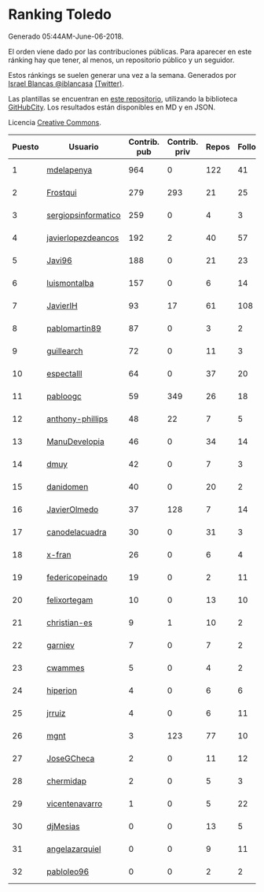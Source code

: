 # Ranking Toledo

Generado 05:44AM-June-06-2018.

El orden viene dado por las contribuciones públicas. Para aparecer en este ránking hay que tener, al menos, un repositorio público y un seguidor.

Estos ránkings se suelen generar una vez a la semana. Generados por [Israel Blancas @iblancasa](https://github.com/iblancasa/) [(Twitter)](https://twitter.com/iblancasa).

Las plantillas se encuentran en [este repositorio](https://github.com/iblancasa/GH-Spanish-Ranking), utilizando la biblioteca [GitHubCity](https://github.com/iblancasa/GitHubCity). Los resultados están disponibles en MD y en JSON.

Licencia [Creative Commons](https://creativecommons.org/licenses/by/4.0/).

| Puesto   |  Usuario  | Contrib. pub | Contrib. priv |Repos| Followers | Desde |  Avatar  |
|----------|-----------|--------------|---------------|-----|-----------|-------|----------|
|1|[mdelapenya](https://github.com/mdelapenya)|964|0|122|41|2011-08-01|![mdelapenya](https://avatars3.githubusercontent.com/u/951580)|
|2|[Frostqui](https://github.com/Frostqui)|279|293|21|25|2014-12-06|![Frostqui](https://avatars2.githubusercontent.com/u/10099165)|
|3|[sergiopsinformatico](https://github.com/sergiopsinformatico)|259|0|4|3|2016-10-10|![sergiopsinformatico](https://avatars1.githubusercontent.com/u/22752242)|
|4|[javierlopezdeancos](https://github.com/javierlopezdeancos)|192|2|40|57|2011-11-17|![javierlopezdeancos](https://avatars2.githubusercontent.com/u/1202463)|
|5|[Javi96](https://github.com/Javi96)|188|0|21|23|2016-05-01|![Javi96](https://avatars2.githubusercontent.com/u/18982140)|
|6|[luismontalba](https://github.com/luismontalba)|157|0|6|14|2013-11-13|![luismontalba](https://avatars3.githubusercontent.com/u/5930419)|
|7|[JavierIH](https://github.com/JavierIH)|93|17|61|108|2013-08-03|![JavierIH](https://avatars2.githubusercontent.com/u/5154251)|
|8|[pablomartin89](https://github.com/pablomartin89)|87|0|3|2|2015-12-30|![pablomartin89](https://avatars1.githubusercontent.com/u/16488733)|
|9|[guillearch](https://github.com/guillearch)|72|0|11|3|2017-03-28|![guillearch](https://avatars2.githubusercontent.com/u/26745787)|
|10|[espectalll](https://github.com/espectalll)|64|0|37|20|2012-09-30|![espectalll](https://avatars1.githubusercontent.com/u/2456419)|
|11|[pabloogc](https://github.com/pabloogc)|59|349|26|18|2011-10-16|![pabloogc](https://avatars1.githubusercontent.com/u/1131305)|
|12|[anthony-phillips](https://github.com/anthony-phillips)|48|22|7|5|2015-09-04|![anthony-phillips](https://avatars2.githubusercontent.com/u/14120390)|
|13|[ManuDevelopia](https://github.com/ManuDevelopia)|46|0|34|14|2008-12-28|![ManuDevelopia](https://avatars3.githubusercontent.com/u/43015)|
|14|[dmuy](https://github.com/dmuy)|42|0|7|3|2014-09-19|![dmuy](https://avatars0.githubusercontent.com/u/8830886)|
|15|[danidomen](https://github.com/danidomen)|40|0|20|2|2013-11-21|![danidomen](https://avatars2.githubusercontent.com/u/5998908)|
|16|[JavierOlmedo](https://github.com/JavierOlmedo)|37|128|7|14|2015-11-18|![JavierOlmedo](https://avatars1.githubusercontent.com/u/15904748)|
|17|[canodelacuadra](https://github.com/canodelacuadra)|30|0|31|3|2013-07-14|![canodelacuadra](https://avatars2.githubusercontent.com/u/5006582)|
|18|[x-fran](https://github.com/x-fran)|26|0|6|4|2013-01-04|![x-fran](https://avatars2.githubusercontent.com/u/3188361)|
|19|[federicopeinado](https://github.com/federicopeinado)|19|0|2|11|2013-11-13|![federicopeinado](https://avatars0.githubusercontent.com/u/5931002)|
|20|[felixortegam](https://github.com/felixortegam)|10|0|13|10|2013-06-14|![felixortegam](https://avatars1.githubusercontent.com/u/4701534)|
|21|[christian-es](https://github.com/christian-es)|9|1|10|2|2014-07-12|![christian-es](https://avatars2.githubusercontent.com/u/8144580)|
|22|[garniev](https://github.com/garniev)|7|0|7|2|2014-12-09|![garniev](https://avatars1.githubusercontent.com/u/10130200)|
|23|[cwammes](https://github.com/cwammes)|5|0|4|2|2014-03-18|![cwammes](https://avatars0.githubusercontent.com/u/6991783)|
|24|[hiperion](https://github.com/hiperion)|4|0|6|6|2010-08-10|![hiperion](https://avatars1.githubusercontent.com/u/360124)|
|25|[jrruiz](https://github.com/jrruiz)|4|0|6|11|2013-12-02|![jrruiz](https://avatars3.githubusercontent.com/u/6089334)|
|26|[mgnt](https://github.com/mgnt)|3|123|77|10|2013-03-13|![mgnt](https://avatars2.githubusercontent.com/u/3850065)|
|27|[JoseGCheca](https://github.com/JoseGCheca)|2|0|11|12|2014-02-05|![JoseGCheca](https://avatars1.githubusercontent.com/u/6599858)|
|28|[chermidap](https://github.com/chermidap)|2|0|5|3|2015-11-26|![chermidap](https://avatars0.githubusercontent.com/u/16034887)|
|29|[vicentenavarro](https://github.com/vicentenavarro)|1|0|5|22|2017-02-13|![vicentenavarro](https://avatars2.githubusercontent.com/u/25737591)|
|30|[djMesias](https://github.com/djMesias)|0|0|13|5|2011-09-17|![djMesias](https://avatars1.githubusercontent.com/u/1057831)|
|31|[angelazarquiel](https://github.com/angelazarquiel)|0|0|9|11|2013-10-07|![angelazarquiel](https://avatars0.githubusercontent.com/u/5631864)|
|32|[pabloleo96](https://github.com/pabloleo96)|0|0|2|2|2016-03-07|![pabloleo96](https://avatars0.githubusercontent.com/u/17706718)|
